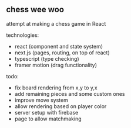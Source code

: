 ## chess wee woo

attempt at making a chess game in React

technologies:

- react (component and state system)
- next.js (pages, routing, on top of react)
- typescript (type checking)
- framer motion (drag functionality)

todo:

- fix board rendering from x,y to y,x
- add remaining pieces and some custom ones
- improve move system
- allow rendering based on player color
- server setup with firebase
- page to allow matchmaking
